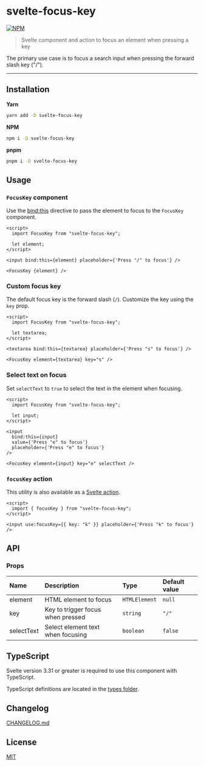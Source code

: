 # svelte-focus-key

[![NPM][npm]][npm-url]

> Svelte component and action to focus an element when pressing a key

<!-- REPO_URL -->

The primary use case is to focus a search input when pressing the forward slash key ("/").

---

<!-- TOC -->

## Installation

**Yarn**

```bash
yarn add -D svelte-focus-key
```

**NPM**

```bash
npm i -D svelte-focus-key
```

**pnpm**

```bash
pnpm i -D svelte-focus-key
```

## Usage

### `FocusKey` component

Use the [bind:this](https://svelte.dev/docs#bind_element) directive to pass the element to focus to the `FocusKey` component.

```svelte
<script>
  import FocusKey from "svelte-focus-key";

  let element;
</script>

<input bind:this={element} placeholder={'Press "/" to focus'} />

<FocusKey {element} />
```

### Custom focus key

The default focus key is the forward slash (`/`). Customize the key using the `key` prop.

```svelte
<script>
  import FocusKey from "svelte-focus-key";

  let textarea;
</script>

<textarea bind:this={textarea} placeholder={'Press "s" to focus'} />

<FocusKey element={textarea} key="s" />
```

### Select text on focus

Set `selectText` to `true` to select the text in the element when focusing.

```svelte
<script>
  import FocusKey from "svelte-focus-key";

  let input;
</script>

<input
  bind:this={input}
  value={'Press "e" to focus'}
  placeholder={'Press "e" to focus'}
/>

<FocusKey element={input} key="e" selectText />
```

### `focusKey` action

This utility is also available as a [Svelte action](https://svelte.dev/docs#use_action).

```svelte
<script>
  import { focusKey } from "svelte-focus-key";
</script>

<input use:focusKey={{ key: "k" }} placeholder={'Press "k" to focus'} />
```

## API

### Props

| Name       | Description                       | Type          | Default value |
| :--------- | :-------------------------------- | :------------ | :------------ |
| element    | HTML element to focus             | `HTMLElement` | `null`        |
| key        | Key to trigger focus when pressed | `string`      | `"/"`         |
| selectText | Select element text when focusing | `boolean`     | `false`       |

## TypeScript

Svelte version 3.31 or greater is required to use this component with TypeScript.

TypeScript definitions are located in the [types folder](types/).

## Changelog

[CHANGELOG.md](CHANGELOG.md)

## License

[MIT](LICENSE)

[npm]: https://img.shields.io/npm/v/svelte-focus-key.svg?style=for-the-badge&color=%23ff3e00
[npm-url]: https://npmjs.com/package/svelte-focus-key
